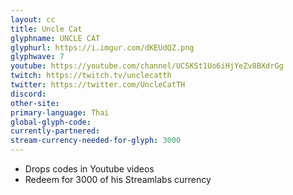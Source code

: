```yaml
---
layout: cc
title: Uncle Cat 
glyphname: UNCLE CAT
glyphurl: https://i.imgur.com/dKEUdQZ.png
glyphwave: 7
youtube: https://youtube.com/channel/UCSKSt1Uo6iHjYeZv8BXdrGg
twitch: https://twitch.tv/unclecatth
twitter: https://twitter.com/UncleCatTH
discord: 
other-site: 
primary-language: Thai
global-glyph-code: 
currently-partnered: 
stream-currency-needed-for-glyph: 3000
---
```

* Drops codes in Youtube videos
* Redeem for 3000 of his Streamlabs currency
